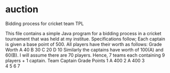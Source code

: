 auction
=======

Bidding process for cricket team TPL

This file contains a simple Java program for a bidding process in a cricket tournament that was held at my institue. Specifications follow;
Each captain is given a base point of 500. All players have their worth as follows:
Grade   Worth
A       40
B       30
C       20
D       10
Similarly the captains have worth of 100(A) and 60(B).
I will assume there are 70 players. Hence, 7 teams each containing 9 players + 1 captain.
Team  Captain Grade Points
1     A             400
2     A             400
3			
4
5
6
7
